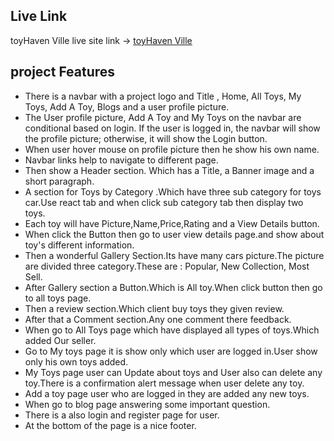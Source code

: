 ## Live Link
toyHaven Ville live site link -> [toyHaven Ville]()

##  project Features

- There is a navbar with a project logo and Title ,  Home, All Toys, My Toys, Add A Toy, Blogs and a user profile picture.
- The User profile picture, Add A Toy and My Toys on the navbar are conditional based on login. If the user is logged in, the navbar will show the profile picture; otherwise, it will show the Login button.
- When user hover mouse on profile picture then he show his own name.
- Navbar links help to navigate to different page.
- Then show a  Header section. Which has a Title, a Banner image and a short paragraph.
- A section for Toys by Category .Which have three sub category for toys car.Use react tab and when click sub category tab then display two toys.
- Each toy will have Picture,Name,Price,Rating and a View Details button.
- When click the Button then go to user view details page.and show about toy's different information.
- Then a wonderful Gallery Section.Its have many cars picture.The picture are divided three category.These are : Popular, New Collection, Most Sell.
- After Gallery section a Button.Which is All toy.When click button then go to all toys page.
- Then a review section.Which client buy toys they given review.
- After that a Comment section.Any one comment there feedback.
- When go to All Toys page which have displayed all types of toys.Which added Our seller.
- Go to My toys page it is show only which user are logged in.User show only his own toys added.
- My Toys page user can Update about toys and User also can delete any toy.There is a confirmation alert message when user delete any toy.
- Add a toy page user who are logged in they are added any new toys.
- When go to blog page answering some important question.
- There is a also login and register page for user.
- At the bottom of the page is a nice footer.